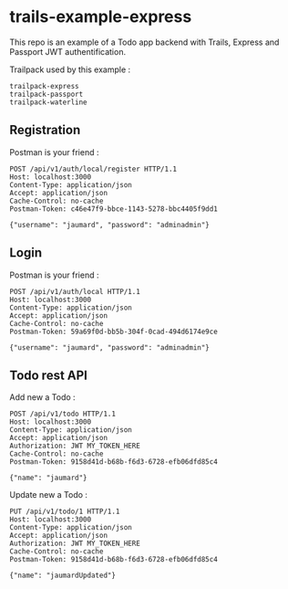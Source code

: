 # trails-example-express

This repo is an example of a Todo app backend with Trails, Express and Passport JWT authentification.

Trailpack used by this example : 

```
trailpack-express
trailpack-passport
trailpack-waterline
```

## Registration 
Postman is your friend : 
```
POST /api/v1/auth/local/register HTTP/1.1
Host: localhost:3000
Content-Type: application/json
Accept: application/json
Cache-Control: no-cache
Postman-Token: c46e47f9-bbce-1143-5278-bbc4405f9dd1

{"username": "jaumard", "password": "adminadmin"}
```

## Login 
Postman is your friend : 
```
POST /api/v1/auth/local HTTP/1.1
Host: localhost:3000
Content-Type: application/json
Accept: application/json
Cache-Control: no-cache
Postman-Token: 59a69f0d-bb5b-304f-0cad-494d6174e9ce

{"username": "jaumard", "password": "adminadmin"}
```

## Todo rest API
Add new a Todo :
```
POST /api/v1/todo HTTP/1.1
Host: localhost:3000
Content-Type: application/json
Accept: application/json
Authorization: JWT MY_TOKEN_HERE
Cache-Control: no-cache
Postman-Token: 9158d41d-b68b-f6d3-6728-efb06dfd85c4

{"name": "jaumard"}
```

Update new a Todo :
```
PUT /api/v1/todo/1 HTTP/1.1
Host: localhost:3000
Content-Type: application/json
Accept: application/json
Authorization: JWT MY_TOKEN_HERE
Cache-Control: no-cache
Postman-Token: 9158d41d-b68b-f6d3-6728-efb06dfd85c4

{"name": "jaumardUpdated"}
```
